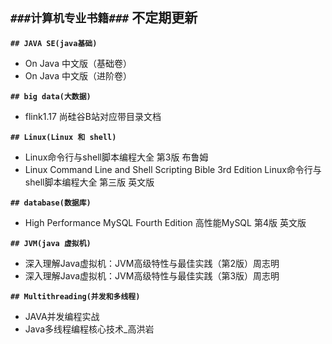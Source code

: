 **`###计算机专业书籍###`**
        不定期更新
---------------------------------------------------------------------------------------------------------------------------------------------

**`## JAVA SE(java基础)`**  
* On Java 中文版（基础卷）  
* On Java 中文版（进阶卷）  


**`## big data(大数据)`**    
* flink1.17 尚硅谷B站对应带目录文档     


**`## Linux(Linux 和 shell)`**  
* Linux命令行与shell脚本编程大全 第3版 布鲁姆       
* Linux Command Line and Shell Scripting Bible 3rd Edition   Linux命令行与shell脚本编程大全 第三版 英文版  


**`## database(数据库)`**  
* High Performance MySQL Fourth Edition  高性能MySQL 第4版 英文版  


**`## JVM(java 虚拟机)`**  
* 深入理解Java虚拟机：JVM高级特性与最佳实践（第2版）周志明    
* 深入理解Java虚拟机：JVM高级特性与最佳实践（第3版）周志明   


**`## Multithreading(并发和多线程)`**   
* JAVA并发编程实战  
* Java多线程编程核心技术_高洪岩   
